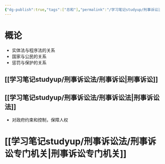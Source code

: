 ```yaml
---
{"dg-publish":true,"tags":["总和"],"permalink":"/学习笔记studyup/刑事诉讼法/刑事诉讼法学/","dgPassFrontmatter":true,"created":"2024-09-09T13:37:26.795+08:00","updated":"2024-12-07T19:42:01.745+08:00"}
---
```


# 概论
- 实体法与程序法的关系
- 国家与公民的关系
- 惩罚与保护的关系
## [[学习笔记studyup/刑事诉讼法/刑事诉讼\|刑事诉讼]]
## [[学习笔记studyup/刑事诉讼法/刑事诉讼法\|刑事诉讼法]]
- 对政府约束和控制，保障人权
# [[学习笔记studyup/刑事诉讼法/刑事诉讼专门机关\|刑事诉讼专门机关]]

